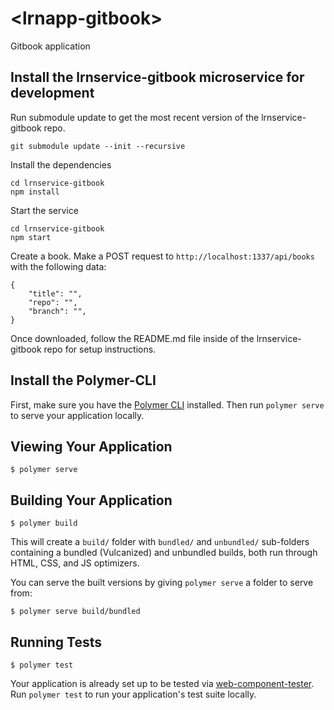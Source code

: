 # \<lrnapp-gitbook>

Gitbook application

## Install the lrnservice-gitbook microservice for development

Run submodule update to get the most recent version of the lrnservice-gitbook repo.

```
git submodule update --init --recursive
```

Install the dependencies

```
cd lrnservice-gitbook
npm install
```

Start the service

```
cd lrnservice-gitbook
npm start
```

Create a book. Make a POST request to `http://localhost:1337/api/books` with the following data:

```
{
    "title": "",
    "repo": "",
    "branch": "",
}
```

Once downloaded, follow the README.md file inside of the lrnservice-gitbook repo for setup instructions.

## Install the Polymer-CLI

First, make sure you have the [Polymer CLI](https://www.npmjs.com/package/polymer-cli) installed. Then run `polymer serve` to serve your application locally.

## Viewing Your Application

```
$ polymer serve
```

## Building Your Application

```
$ polymer build
```

This will create a `build/` folder with `bundled/` and `unbundled/` sub-folders
containing a bundled (Vulcanized) and unbundled builds, both run through HTML,
CSS, and JS optimizers.

You can serve the built versions by giving `polymer serve` a folder to serve
from:

```
$ polymer serve build/bundled
```

## Running Tests

```
$ polymer test
```

Your application is already set up to be tested via [web-component-tester](https://github.com/Polymer/web-component-tester). Run `polymer test` to run your application's test suite locally.
